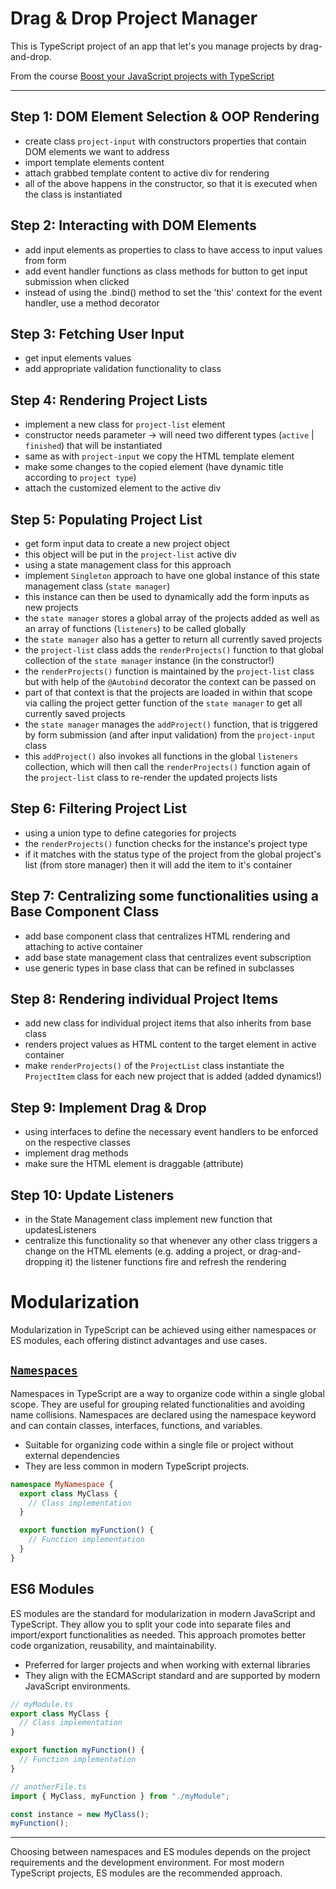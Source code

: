 # Drag & Drop Project Manager

This is TypeScript project of an app that let's you manage projects by drag-and-drop.

From the course [Boost your JavaScript projects with TypeScript](https://www.udemy.com/course/understanding-typescript/)

---

## Step 1: DOM Element Selection & OOP Rendering

- create class `project-input` with constructors properties that contain DOM elements we want to address
- import template elements content
- attach grabbed template content to active div for rendering
- all of the above happens in the constructor, so that it is executed when the class is instantiated

## Step 2: Interacting with DOM Elements

- add input elements as properties to class to have access to input values from form
- add event handler functions as class methods for button to get input submission when clicked
- instead of using the .bind() method to set the 'this' context for the event handler, use a method decorator

## Step 3: Fetching User Input

- get input elements values
- add appropriate validation functionality to class

## Step 4: Rendering Project Lists

- implement a new class for `project-list` element
- constructor needs parameter -> will need two different types (`active` | `finished`) that will be instantiated
- same as with `project-input` we copy the HTML template element
- make some changes to the copied element (have dynamic title according to `project type`)
- attach the customized element to the active div

## Step 5: Populating Project List

- get form input data to create a new project object
- this object will be put in the `project-list` active div
- using a state management class for this approach
- implement `Singleton` approach to have one global instance of this state management class (`state manager`)
- this instance can then be used to dynamically add the form inputs as new projects
- the `state manager` stores a global array of the projects added as well as an array of functions (`listeners`) to be called globally
- the `state manager` also has a getter to return all currently saved projects
- the `project-list` class adds the `renderProjects()` function to that global collection of the `state manager` instance (in the constructor!)
- the `renderProjects()` function is maintained by the `project-list` class but with help of the `@Autobind` decorator the context can be passed on
- part of that context is that the projects are loaded in within that scope via calling the project getter function of the `state manager` to get all currently saved projects
- the `state manager` manages the `addProject()` function, that is triggered by form submission (and after input validation) from the `project-input` class
- this `addProject()` also invokes all functions in the global `listeners` collection, which will then call the `renderProjects()` function again of the `project-list` class to re-render the updated projects lists

## Step 6: Filtering Project List

- using a union type to define categories for projects
- the `renderProjects()` function checks for the instance's project type
- if it matches with the status type of the project from the global project's list (from store manager) then it will add the item to it's container

## Step 7: Centralizing some functionalities using a Base Component Class

- add base component class that centralizes HTML rendering and attaching to active container
- add base state management class that centralizes event subscription
- use generic types in base class that can be refined in subclasses

## Step 8: Rendering individual Project Items

- add new class for individual project items that also inherits from base class
- renders project values as HTML content to the target element in active container
- make `renderProjects()` of the `ProjectList` class instantiate the `ProjectItem` class for each new project that is added (added dynamics!)

## Step 9: Implement Drag & Drop

- using interfaces to define the necessary event handlers to be enforced on the respective classes
- implement drag methods
- make sure the HTML element is draggable (attribute)

## Step 10: Update Listeners

- in the State Management class implement new function that updatesListeners
- centralize this functionality so that whenever any other class triggers a change on the HTML elements (e.g. adding a project, or drag-and-dropping it) the listener functions fire and refresh the rendering

# Modularization

Modularization in TypeScript can be achieved using either namespaces or ES modules, each offering distinct advantages and use cases.

## [`Namespaces`](https://github.com/riascho/drag-drop-project-manager/tree/namespaces)

Namespaces in TypeScript are a way to organize code within a single global scope. They are useful for grouping related functionalities and avoiding name collisions. Namespaces are declared using the namespace keyword and can contain classes, interfaces, functions, and variables.

- Suitable for organizing code within a single file or project without external dependencies
- They are less common in modern TypeScript projects.

```typescript
namespace MyNamespace {
  export class MyClass {
    // Class implementation
  }

  export function myFunction() {
    // Function implementation
  }
}
```

## ES6 Modules

ES modules are the standard for modularization in modern JavaScript and TypeScript. They allow you to split your code into separate files and import/export functionalities as needed. This approach promotes better code organization, reusability, and maintainability.

- Preferred for larger projects and when working with external libraries
- They align with the ECMAScript standard and are supported by modern JavaScript environments.

```typescript
// myModule.ts
export class MyClass {
  // Class implementation
}

export function myFunction() {
  // Function implementation
}

// anotherFile.ts
import { MyClass, myFunction } from "./myModule";

const instance = new MyClass();
myFunction();
```

---

Choosing between namespaces and ES modules depends on the project requirements and the development environment. For most modern TypeScript projects, ES modules are the recommended approach.
